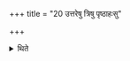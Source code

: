 +++
title = "20 उत्तरेषु त्रिषु पृष्ठाहःसु"

+++

<details><summary>थिते</summary>

20. On the last three Pr̥ṣṭhya days he scoops three Atigrāhya scoops.  

[^1]: Thus on the fourth, fifth and sixth days of the ten-day-period in the Dvādaśāha.  
</details>
